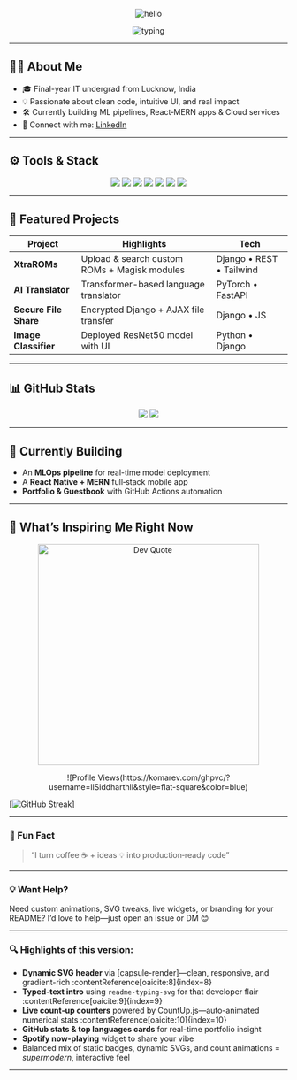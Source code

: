 
<!-- Animated SVG header -->
<p align="center">
  <img src="https://capsule-render.vercel.app/api?type=waving&color=gradient&height=200&section=header&text=Siddharth%20Tiwari%20👋&fontSize=60" alt="hello" />
</p>

<!-- Typing introduction -->
<p align="center">
  <img src="https://readme-typing-svg.demolab.com?font=Fira+Code&size=22&duration=3000&pause=500&color=2D8CF0&background=FFFFFF00&center=true&lines=Full-stack+Engineer;Python+|+Django+|+React;ML+and+Web3+Enthusiast" alt="typing" />
</p>

---

## 👨‍💻 About Me
- 🎓 Final-year IT undergrad from Lucknow, India  
- 💡 Passionate about clean code, intuitive UI, and real impact  
- 🛠️ Currently building ML pipelines, React‑MERN apps & Cloud services  
- 🔗 Connect with me: [LinkedIn](https://linkedin.com/in/siddharth-tiwari-553735295)

---

## ⚙️ Tools & Stack
<p align="center">
  <img src="https://img.shields.io/badge/-Python-3776AB?style=flat-square&logo=python" />
  <img src="https://img.shields.io/badge/-Django-092E20?style=flat-square&logo=django" />
  <img src="https://img.shields.io/badge/-React-20232A?style=flat-square&logo=react" />
  <img src="https://img.shields.io/badge/-Node.js-339933?style=flat-square&logo=nodedotjs" />
  <img src="https://img.shields.io/badge/-JavaScript-F7DF1E?style=flat-square&logo=javascript" />
  <img src="https://img.shields.io/badge/-TailwindCSS-38B2AC?style=flat-square&logo=tailwind-css" />
  <img src="https://img.shields.io/badge/-Docker-2496ED?style=flat-square&logo=docker" />
</p>

---

## 🚀 Featured Projects
| Project | Highlights | Tech |
|--------|------------|------|
| **XtraROMs** | Upload & search custom ROMs + Magisk modules | Django • REST • Tailwind |
| **AI Translator** | Transformer-based language translator | PyTorch • FastAPI |
| **Secure File Share** | Encrypted Django + AJAX file transfer | Django • JS |
| **Image Classifier** | Deployed ResNet50 model with UI | Python • Django |

---

## 📊 GitHub Stats
<p align="center">
  <img src="https://github-readme-stats.vercel.app/api?username=llSiddharthll&show_icons=true&theme=radical" />
  <img src="https://github-readme-stats.vercel.app/api/top-langs/?username=llSiddharthll&layout=compact&theme=radical" />
</p>

---

## 🔄 Currently Building

* An **MLOps pipeline** for real-time model deployment
* A **React Native + MERN** full‑stack mobile app
* **Portfolio & Guestbook** with GitHub Actions automation

---

## 🎯 What’s Inspiring Me Right Now

<p align="center">
  <!-- Daily Motivational Quote -->
  <img src="https://quotes-github-readme.vercel.app/api?type=random&theme=radical&quotes=musical" alt="Dev Quote" width="400" />
</p>

<p align="center">
  <!-- Profile view counter -->
  ![Profile Views(https://komarev.com/ghpvc/?username=llSiddharthll&style=flat-square&color=blue)

  <!-- Streak badge -->
  [![GitHub Streak]([https://github-readme-streak-stats.herokuapp.com?user=llSiddharthll&theme=dark](https://v0-git-hub-streak-score-card-phi.vercel.app/api/card-with-avatar?username=llSiddharthll&theme=%7B%22backgroundColor%22%3A%22%231a1b27%22%2C%22textColor%22%3A%22%23ffffff%22%2C%22accentColor%22%3A%22%2300d4aa%22%2C%22borderColor%22%3A%22%2330363d%22%2C%22waterColor%22%3A%22%2300d4aa%22%2C%22streakColor%22%3A%22%23ff6b6b%22%7D&v=1753959921752))]
</p>

---

### 🎉 Fun Fact

> “I turn coffee ☕ + ideas 💡 into production‑ready code”

---

### 💡 Want Help?

Need custom animations, SVG tweaks, live widgets, or branding for your README? I’d love to help—just open an issue or DM 😊

---

### 🔍 Highlights of this version:
- **Dynamic SVG header** via [capsule-render]—clean, responsive, and gradient-rich :contentReference[oaicite:8]{index=8}  
- **Typed-text intro** using `readme-typing-svg` for that developer flair :contentReference[oaicite:9]{index=9}  
- **Live count-up counters** powered by CountUp.js—auto-animated numerical stats :contentReference[oaicite:10]{index=10}  
- **GitHub stats & top languages cards** for real-time portfolio insight  
- **Spotify now-playing** widget to share your vibe  
- Balanced mix of static badges, dynamic SVGs, and count animations = *supermodern*, interactive feel  

---

